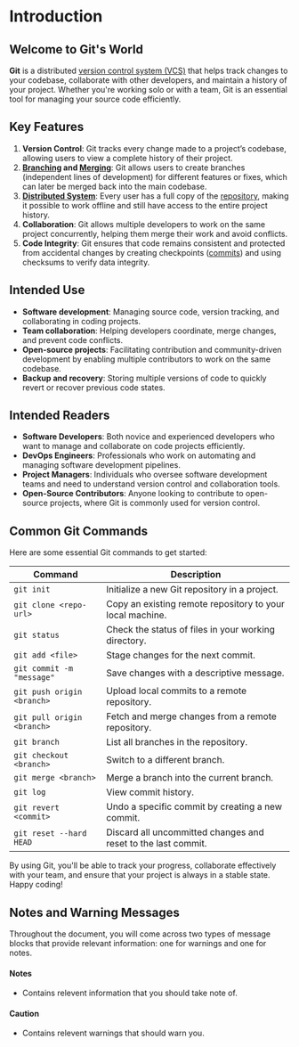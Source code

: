# Introduction

## Welcome to Git's World

**Git** is a distributed [version control system (VCS)](./9-glossary.md#version-control-system-vcs) that helps track changes to your codebase, collaborate with other developers, and maintain a history of your project. Whether you're working solo or with a team, Git is an essential tool for managing your source code efficiently.

## Key Features

1. **Version Control**: Git tracks every change made to a project’s codebase, allowing users to view a complete history of their project.
2. **[Branching](./9-glossary.md#branching) and [Merging](./9-glossary.md#merging)**: Git allows users to create branches (independent lines of development) for different features or fixes, which can later be merged back into the main codebase.
3. [**Distributed System**](./9-glossary.md#distributed-system): Every user has a full copy of the [repository](./9-glossary.md#repository-repo), making it possible to work offline and still have access to the entire project history.
4. **Collaboration**: Git allows multiple developers to work on the same project concurrently, helping them merge their work and avoid conflicts.
5. **Code Integrity**: Git ensures that code remains consistent and protected from accidental changes by creating checkpoints ([commits](./9-glossary.md#commit)) and using checksums to verify data integrity.

## Intended Use

- **Software development**: Managing source code, version tracking, and collaborating in coding projects.
- **Team collaboration**: Helping developers coordinate, merge changes, and prevent code conflicts.
- **Open-source projects**: Facilitating contribution and community-driven development by enabling multiple contributors to work on the same codebase.
- **Backup and recovery**: Storing multiple versions of code to quickly revert or recover previous code states.

## Intended Readers

- **Software Developers**: Both novice and experienced developers who want to manage and collaborate on code projects efficiently.
- **DevOps Engineers**: Professionals who work on automating and managing software development pipelines.
- **Project Managers**: Individuals who oversee software development teams and need to understand version control and collaboration tools.
- **Open-Source Contributors**: Anyone looking to contribute to open-source projects, where Git is commonly used for version control.

## Common Git Commands

Here are some essential Git commands to get started:

| Command | Description |
|---------|------------|
| `git init` | Initialize a new Git repository in a project. |
| `git clone <repo-url>` | Copy an existing remote repository to your local machine. |
| `git status` | Check the status of files in your working directory. |
| `git add <file>` | Stage changes for the next commit. |
| `git commit -m "message"` | Save changes with a descriptive message. |
| `git push origin <branch>` | Upload local commits to a remote repository. |
| `git pull origin <branch>` | Fetch and merge changes from a remote repository. |
| `git branch` | List all branches in the repository. |
| `git checkout <branch>` | Switch to a different branch. |
| `git merge <branch>` | Merge a branch into the current branch. |
| `git log` | View commit history. |
| `git revert <commit>` | Undo a specific commit by creating a new commit. |
| `git reset --hard HEAD` | Discard all uncommitted changes and reset to the last commit. |

By using Git, you'll be able to track your progress, collaborate effectively with your team, and ensure that your project is always in a stable state. Happy coding!

## Notes and Warning Messages

Throughout the document, you will come across two types of message blocks that provide relevant information: one for warnings and one for notes.

#### Notes

- Contains relevent information that you should take note of.

#### Caution

- Contains relevent warnings that should warn you.



